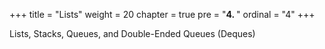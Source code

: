 +++
title = "Lists"
weight = 20
chapter = true
pre = "<b>4.  </b>"
ordinal = "4"
+++

Lists, Stacks, Queues, and Double-Ended Queues (Deques)
